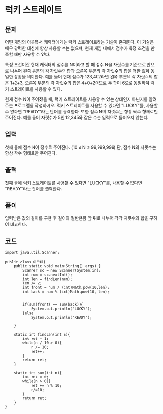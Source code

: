 # 럭키 스트레이트 
 
## 문제
어떤 게임의 아웃복서 캐릭터에게는 럭키 스트레이트라는 기술이 존재한다. 이 기술은 매우 강력한 대신에 항상 사용할 수는 없으며, 현재 게임 내에서 점수가 특정 조건을 만족할 때만 사용할 수 있다.

특정 조건이란 현재 캐릭터의 점수를 N이라고 할 때 점수 N을 자릿수를 기준으로 반으로 나누어 왼쪽 부분의 각 자릿수의 합과 오른쪽 부분의 각 자릿수의 합을 더한 값이 동일한 상황을 의미한다. 예를 들어 현재 점수가 123,402라면 왼쪽 부분의 각 자릿수의 합은 1+2+3, 오른쪽 부분의 각 자릿수의 합은 4+0+2이므로 두 합이 6으로 동일하여 럭키 스트레이트를 사용할 수 있다.

현재 점수 N이 주어졌을 때, 럭키 스트레이트를 사용할 수 있는 상태인지 아닌지를 알려주는 프로그램을 작성하시오. 럭키 스트레이트를 사용할 수 있다면 "LUCKY"를, 사용할 수 없다면 "READY"라는 단어를 출력한다. 또한 점수 N의 자릿수는 항상 짝수 형태로만 주어진다. 예를 들어 자릿수가 5인 12,345와 같은 수는 입력으로 들어오지 않는다.

## 입력
첫째 줄에 점수 N이 정수로 주어진다. (10 ≤ N ≤ 99,999,999) 단, 점수 N의 자릿수는 항상 짝수 형태로만 주어진다.

## 출력
첫째 줄에 럭키 스트레이트를 사용할 수 있다면 "LUCKY"를, 사용할 수 없다면 "READY"라는 단어를 출력한다.

## 풀이  
입력받은 값의 길이를 구한 후 길이의 절반만큼 앞 뒤로 나누어 각각 자릿수의 합을 구하여 비교한다.

## 코드
```
import java.util.Scanner;

public class 이코테{
    public static void main(String[] args) {
        Scanner sc = new Scanner(System.in);
        int num = sc.nextInt();
        int len = findLen(num);
        len /= 2;
        int front = num / (int)Math.pow(10,len);
        int back = num % (int)Math.pow(10, len);


        if(sum(front) == sum(back)){
            System.out.println("LUCKY");
        }else
            System.out.println("READY");

    }

    static int findLen(int n){
        int ret = 1;
        while(n / 10 > 0){
            n /= 10;
            ret++;
        }
        return ret;
    }

    static int sum(int n){
        int ret = 0;
        while(n > 0){
            ret += n % 10;
            n/=10;
        }
        return ret;
    }
}

```
